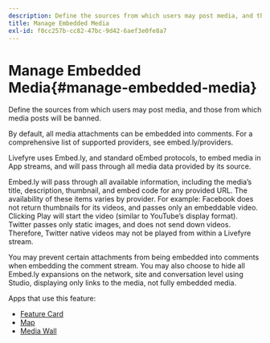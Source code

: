 ```yaml
---
description: Define the sources from which users may post media, and those from which media posts will be banned.
title: Manage Embedded Media
exl-id: f0cc257b-cc82-47bc-9d42-6aef3e0fe8a7
---
```

# Manage Embedded Media{#manage-embedded-media}

Define the sources from which users may post media, and those from which media posts will be banned.

By default, all media attachments can be embedded into comments. For a comprehensive list of supported providers, see embed.ly/providers.

Livefyre uses Embed.ly, and standard oEmbed protocols, to embed media in App streams, and will pass through all media data provided by its source.

Embed.ly will pass through all available information, including the media’s title, description, thumbnail, and embed code for any provided URL. The availability of these items varies by provider. For example: Facebook does not return thumbnails for its videos, and passes only an embeddable video. Clicking Play will start the video (similar to YouTube’s display format). Twitter passes only static images, and does not send down videos. Therefore, Twitter native videos may not be played from within a Livefyre stream.

You may prevent certain attachments from being embedded into comments when embedding the comment stream. You may also choose to hide all Embed.ly expansions on the network, site and conversation level using Studio, displaying only links to the media, not fully embedded media.

Apps that use this feature:

* [Feature Card](/help/using/c-about-apps/c-feature-card-app/c-feature-card-app.md#c_feature_card_app) 
* [Map](/help/using/c-about-apps/c-map-app/c-map-app.md#c_map_app) 
* [Media Wall](/help/using/c-about-apps/c-media-wall-app/c-media-wall-app.md#c_media_wall_app)
